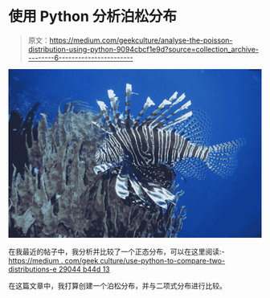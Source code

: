# 使用 Python 分析泊松分布

> 原文：<https://medium.com/geekculture/analyse-the-poisson-distribution-using-python-9094cbcf1e9d?source=collection_archive---------6----------------------->

![](img/28c80bdd50298ad1871e945611e56a42.png)

在我最近的帖子中，我分析并比较了一个正态分布，可以在这里阅读:-[https://medium . com/geek culture/use-python-to-compare-two-distributions-e 29044 b44d 13](/geekculture/use-python-to-compare-two-distributions-e29044b44d13)

在这篇文章中，我打算创建一个泊松分布，并与二项式分布进行比较。